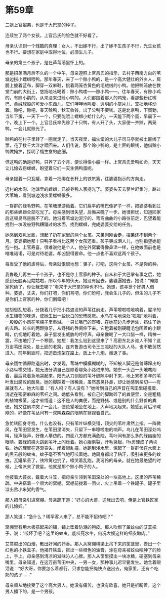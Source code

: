 # 第59章

二姐上官招弟，也是于大巴掌的种子。

连续生了两个女孩，上官吕氏的脸色就不好看了。

母亲认识到一个残酷的真理：女人，不出嫁不行，出了嫁不生孩子不行，光生女孩也不行。要想在家庭中取得地位，必须生儿子。

母亲的第三个孩子，是在芦苇荡里怀上的。

那是招弟满月后不久的一个中午，母亲遵照上官吕氏的指示，去村子西南方向的苇塘边捞小螺蛳喂鸭。那年春天，来了一个赊小鸭的，是一个高大健壮的外乡人，肩膀上披着蓝布，脚穿一双麻鞋，挑着两笼杏黄色的毛绒绒的小鸭。他把鸭笼放在教堂门前的大街上，悠扬地吆喝着：赊小鸭喽——赊小鸭——。往年春天，有赊小鸡的，有赊小鹅的，从来没来过赊小鸭的。人们都围着那人的鸭笼，看那些粉红嘴巴、黄绒球般的可爱小东西儿。它们呷呷地叫着，透明的小掌片儿，笨拙地移动着。赊吧，赊吧，春天赊鸭，秋天收钱，出了公鸭不要钱。这是北京鸭，下蛋勤，当年下蛋，一天下一个，只要能喂上螺蛳小蛤什么的，一天能下两个蛋，早晨下一个，晚上下一个。上官吕氏率先赊了十只鸭，有人开了头，大家便一齐赊，两笼鸭，一会儿就赊光了。

赊鸭的在村子里转了一圈就走了。当天夜里，福生堂的大儿子司马亭就被土匪绑了票，花了数千大洋才赎回来。人们传说，那个赊小鸭的，是土匪的眼线，他借赊小鸭做掩护，探明了福生堂的底细。

但这鸭的确是好鸭，只养了五个月，便长得像小船一样。上官吕氏爱鸭如命，天天让儿媳去捞螺蛳，盼望着它们一天生俩鸭蛋呢。

母亲提着一只瓦罐，拿着一把绑在长杆上的铁笊篱，往婆婆指示的方向走。

近村的水沟、池溏里的螺蛳，已被养鸭人家捞光了。婆婆头天去蓼兰赶集时，路过大苇塘，看到塘边浅水里螺蛳很多。

一群群的绿毛野鸭，在苇塘里游动着。它们扁平的嘴巴像铲子一样，把婆婆看到过的那些螺蛳全部吃光了。母亲感到很失望，后悔来晚了一步。她很担忧，知道回家后这顿臭骂是脱不了的。她沿着苇塘边泥泞的、弯弯曲曲的小路往前走，巴望着能找到一块没被野鸭糟蹋过的水面，找到螺蛳，完成婆婆交给的任务。

她感到双乳发胀，想起了扔在家里的两个女孩。来弟刚刚会走，招弟还不到两个月。婆婆把她那十只鸭子看得比这两个女孩还重。孩子哭成泪人儿，也别指望她能抱一抱。上官寿喜，很难说他是个人，他在外窝囊得像鼻涕一样，在他娘面前也是唯唯诺诺，可是对待老婆，却凶狠得要命。他一点也不喜欢这两个孩子。

每当受了他的虐待后，母亲就恨恨地想：骡子，打吧，这两个女孩，不是你的种。

我鲁璇儿再生一千个孩子，也不是你上官家的种子。自从和于大巴掌有事之后，她感到无脸再见姑姑啦，所以今年的伏天，她没有回去。婆婆逼她去，她说：“俺娘家死绝了，你让我去哪？”看来于大巴掌的种也不行。她想，该寻觅个好男人借种。婆婆，丈夫，你们打吧，你们骂吧，你们盼吧，我会生儿子的，但生的儿子不是你们上官家的种，你们倒霉吧！

她胡思乱想着，分拨着几乎把小路遮没的芦苇往前走。芦苇嚓啦啦地响着，腥冷的水生植物的味道，使她生出一些灰白的恐怖感觉。水鸟在苇地深处“呱呱‘’地叫着，一股股的小风在苇棵子里串游。一只长嘴巴的野猪，在她前边几步远处，挡住了她的去路。长长的两颗獠牙，从野猪的唇间伸下来。它瞪着被刚硬睫毛包围着的小眼睛，仇视地盯着她，鼻子里发出威胁的哼哼声。母亲像喝了一大口醋一样，精神一震，不由地打了一个寒颤。她想：我怎么钻到这里来了？高密东北乡谁人不知？这万亩苇田深处，是土匪的老窝，连齐鲁游击司令王三呱哒的大队人马，也不敢贸然进入，前年剿匪时，把迫击炮架在路上，放上十几炮，撤退了事。

母亲慌忙循原路退出时，才发现，苇塘中模模糊糊的，不知被人脚还是兽蹄踩出的小路纵横交错，她无法分清自己是顺着哪条小路进来的。她东一头西一头地瞎闯着，最后竟着急地哭起来。阳光从刀剑般的苇叶缝隙中射下来，地上累积多年的苇叶发出腐败的酸臭。她的脚踩着一摊稀粪，虽然恶臭扑鼻，却让她感到亲切——有屎就有人。她大叫着：“有人吗？有人没有？”她听到自己的声音在苇田里碰撞着，消逝在密密麻麻的苇杆之间。她低头看到，被自己的脚踹碎了的粪便里，全是粗糙的植物根茎，这才省悟道：这不是人的粪便，而是野猪、或是别的什么野兽的粪便。她又往前冲突了一会儿，便绝望地坐在地上，大声地哭起来。她感到背后冷飕飕的，好像在苇丛间有一双阴森森的眼睛在窥视着自己。

急忙转回身寻找，什么也没有，只有苇叶纵横交错，顶尖的苇叶肃然上指。一阵微风，在苇田里发生，在苇田里消失，只留下一串嚓啦啦的响声。鸟儿在苇田深处呜叫，怪声怪声，好像人摹仿的。四面八方都充满危险，苇叶间有那么多的绿幽幽的眼睛。碧绿的磷火跳到苇叶上闪烁着。她心胆俱裂，汗毛竖起，Rx房硬成了两块铁。她的理智在逐渐丧失，闭着眼乱撞。她跑到浅水里，惊起了一群群伏在水面上的黑云般的蚊虫。蚊子毫不客气地叮咬着她。她周身都出了粘汗，吸引来更多的蚊虫。瓦罐早丢了，铁笊篱也扔了。嚎哭着乱跑，我可怜的母亲。就在她最绝望的时候，上帝派来了救星。他就是那个赊小鸭子的人。

他披着大蓑衣，戴着大斗笠，把母亲引领到苇田深处的一块高地上。这里的芦苇稀疏。中央搭着一个很大的窝棚。窝棚前拢着一团火，火上吊着一个铁罐子。罐子里溢出熬小米粥的香气。

那人把母亲引进窝棚。母亲跪下道：“好心的大哥，送我出去吧，俺是上官铁匠家的儿媳妇。”

那人笑道：“急什么？稀罕客人来了，总不能不招待吧？”

窝棚里有用木板搭起来的铺，铺上垫着防潮的狗皮。那人吹燃了薰蚊虫的艾蒿把子，说：“咬坏了吧？这里的蚊虫，能咬死水牛，何况大嫂这样的细皮嫩肉。”

艾蒿燃出的白烟，散出好闻的药香。那人从窝棚横梁上吊下来的筐篮里，摸出一个红色的小铁盒子。他揭开铁盒，抠出一些橙色的油膏，涂在母亲被蚊虫咬肿了的脸上，手上。母亲感到清凉的滋味沁人心脾。那人从筐里摸出一块冰糖，硬塞到母亲嘴里。母亲知道，在这万亩苇田中央，一男一女，那种事儿迟早要发生。她含着眼泪说：“好大哥，你要怎么着都行，只求您能把俺快点送出去，俺家里，还有个吃奶的孩子……”

母亲顺从地接受了这个高大男人。她没有痛苦，也没有欣喜。她只是祈盼着，这个男人播下的，是一个男孩。